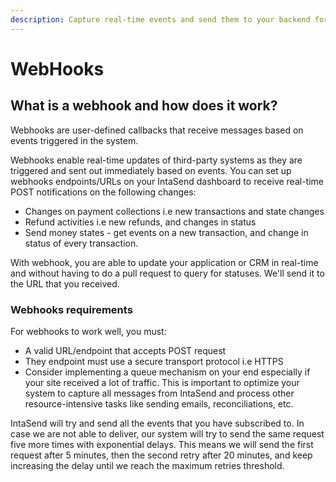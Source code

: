 ```yaml
---
description: Capture real-time events and send them to your backend for further processing.
---
```


# WebHooks

## What is a webhook and how does it work?

Webhooks are user-defined callbacks that receive messages based on events triggered in the system.

Webhooks enable real-time updates of third-party systems as they are triggered and sent out immediately based on events. You can set up webhooks endpoints/URLs on your IntaSend dashboard to receive real-time POST notifications on the following changes:

* Changes on payment collections i.e new transactions and state changes
* Refund activities i.e new refunds, and changes in status
* Send money states - get events on a new transaction, and change in status of every transaction.

With webhook, you are able to update your application or CRM in real-time and without having to do a pull request to query for statuses. We'll send it to the URL that you received.

### Webhooks requirements

For webhooks to work well, you must:

* A valid URL/endpoint that accepts POST request
* They endpoint must use a secure transport protocol i.e HTTPS
* Consider implementing a queue mechanism on your end especially if your site received a lot of traffic. This is important to optimize your system to capture all messages from IntaSend and process other resource-intensive tasks like sending emails, reconciliations, etc.

IntaSend will try and send all the events that you have subscribed to. In case we are not able to deliver, our system will try to send the same request five more times with exponential delays. This means we will send the first request after 5 minutes, then the second retry after 20 minutes, and keep increasing the delay until we reach the maximum retries threshold.
